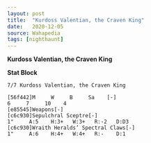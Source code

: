 ```yaml
---
layout: post
title:  "Kurdoss Valentian, the Craven King"
date:   2020-12-05
source: Wahapedia
tags: [nighthaunt]
---
```


**Kurdoss Valentian, the Craven King**

**Stat Block**
```
7/7 Kurdoss Valentian, the Craven King
```

```
[56f442]M     W     B     Sa    [-]
6     7     10    4     
[e85545]Weapons[-]
[c6c930]Sepulchral Sceptre[-]
1"     A:5    H:3+   W:3+   R:-2   D:D3  
[c6c930]Wraith Heralds’ Spectral Claws[-]
1"     A:6    H:4+   W:4+   R:-    D:1   
```


